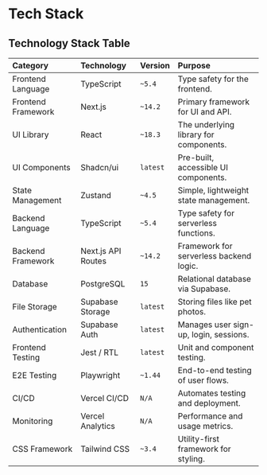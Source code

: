 # Tech Stack

## Technology Stack Table

| Category               | Technology              | Version | Purpose                                        |
| :--------------------- | :---------------------- | :------ | :--------------------------------------------- |
| Frontend Language      | TypeScript              | `~5.4`  | Type safety for the frontend.                  |
| Frontend Framework     | Next.js                 | `~14.2` | Primary framework for UI and API.              |
| UI Library             | React                   | `~18.3` | The underlying library for components.         |
| UI Components          | Shadcn/ui               | `latest`| Pre-built, accessible UI components.           |
| State Management       | Zustand                 | `~4.5`  | Simple, lightweight state management.          |
| Backend Language       | TypeScript              | `~5.4`  | Type safety for serverless functions.          |
| Backend Framework      | Next.js API Routes      | `~14.2` | Framework for serverless backend logic.        |
| Database               | PostgreSQL              | `15`    | Relational database via Supabase.              |
| File Storage           | Supabase Storage        | `latest`| Storing files like pet photos.                 |
| Authentication         | Supabase Auth           | `latest`| Manages user sign-up, login, sessions.       |
| Frontend Testing       | Jest / RTL              | `latest`| Unit and component testing.                    |
| E2E Testing            | Playwright              | `~1.44` | End-to-end testing of user flows.              |
| CI/CD                  | Vercel CI/CD            | `N/A`   | Automates testing and deployment.              |
| Monitoring             | Vercel Analytics        | `N/A`   | Performance and usage metrics.                 |
| CSS Framework          | Tailwind CSS            | `~3.4`  | Utility-first framework for styling.         |
